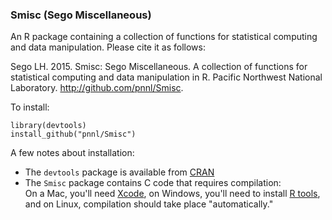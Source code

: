 ### Smisc (Sego Miscellaneous) 

An R package containing a collection of functions for statistical computing and data manipulation.  Please cite it as follows:

Sego LH. 2015. Smisc: Sego Miscellaneous. A collection of functions for statistical computing and data manipulation in R.
Pacific Northwest National Laboratory. http://github.com/pnnl/Smisc.

To install:

    library(devtools)
    install_github("pnnl/Smisc")

A few notes about installation:
- The `devtools` package is available from [CRAN](https://cran.r-project.org/web/packages/devtools/index.html)
- The `Smisc` package contains C code that requires compilation:  
On a Mac, you'll need [Xcode](https://developer.apple.com/xcode/), 
on Windows, you'll need to install [R tools](http://cran.r-project.org/bin/windows/Rtools/), 
and on Linux, compilation should take place "automatically."

